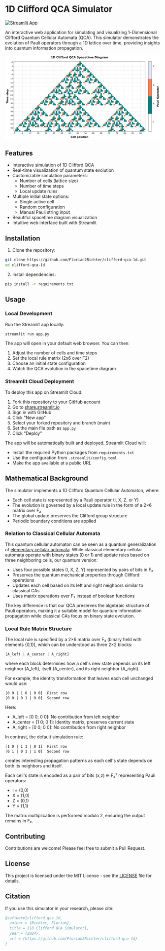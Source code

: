 # 1D Clifford QCA Simulator

[![Streamlit App](https://static.streamlit.io/badges/streamlit_badge_black_white.svg)](https://clifford-qca-1d-wqukva9js5377m8nz48nd8.streamlit.app/)

An interactive web application for simulating and visualizing 1-Dimensional Clifford Quantum Cellular Automata (QCA). This simulator demonstrates the evolution of Pauli operators through a 1D lattice over time, providing insights into quantum information propagation.

![Streamlit App Screenshot](docs/images/app_screenshot.png)

## Features

- Interactive simulation of 1D Clifford QCA
- Real-time visualization of quantum state evolution
- Customizable simulation parameters:
  - Number of cells (lattice size)
  - Number of time steps
  - Local update rules
- Multiple initial state options:
  - Single active cell
  - Random configuration
  - Manual Pauli string input
- Beautiful spacetime diagram visualization
- Intuitive web interface built with Streamlit

## Installation

1. Clone the repository:
```bash
git clone https://github.com/Florian2Richter/clifford-qca-1d.git
cd clifford-qca-1d
```

2. Install dependencies:
```bash
pip install -r requirements.txt
```

## Usage

### Local Development
Run the Streamlit app locally:
```bash
streamlit run app.py
```

The app will open in your default web browser. You can then:
1. Adjust the number of cells and time steps
2. Set the local rule matrix (2x6 over F2)
3. Choose an initial state configuration
4. Watch the QCA evolution in the spacetime diagram

### Streamlit Cloud Deployment

To deploy this app on Streamlit Cloud:

1. Fork this repository to your GitHub account
2. Go to [share.streamlit.io](https://share.streamlit.io)
3. Sign in with GitHub
4. Click "New app"
5. Select your forked repository and branch (main)
6. Set the main file path as `app.py`
7. Click "Deploy"

The app will be automatically built and deployed. Streamlit Cloud will:
- Install the required Python packages from `requirements.txt`
- Use the configuration from `.streamlit/config.toml`
- Make the app available at a public URL

## Mathematical Background

The simulator implements a 1D Clifford Quantum Cellular Automaton, where:
- Each cell state is represented by a Pauli operator (I, X, Z, or Y)
- The evolution is governed by a local update rule in the form of a 2×6 matrix over F₂
- The global update preserves the Clifford group structure
- Periodic boundary conditions are applied

### Relation to Classical Cellular Automata

This quantum cellular automaton can be seen as a quantum generalization of [elementary cellular automata](https://en.wikipedia.org/wiki/Elementary_cellular_automaton). While classical elementary cellular automata operate with binary states (0 or 1) and update rules based on three neighboring cells, our quantum version:
- Uses four possible states (I, X, Z, Y) represented by pairs of bits in F₂
- Preserves the quantum mechanical properties through Clifford operations
- Updates each cell based on its left and right neighbors similar to classical CAs
- Uses matrix operations over F₂ instead of boolean functions

The key difference is that our QCA preserves the algebraic structure of Pauli operators, making it a suitable model for quantum information propagation while classical CAs focus on binary state evolution.

### Local Rule Matrix Structure

The local rule is specified by a 2×6 matrix over F₂ (binary field with elements {0,1}), which can be understood as three 2×2 blocks:
```
[A_left | A_center | A_right]
```
where each block determines how a cell's new state depends on its left neighbor (A_left), itself (A_center), and its right neighbor (A_right).

For example, the identity transformation that leaves each cell unchanged would use:
```
[0 0 | 1 0 | 0 0]  First row
[0 0 | 0 1 | 0 0]  Second row
```
Here:
- A_left = [0 0; 0 0]: No contribution from left neighbor
- A_center = [1 0; 0 1]: Identity matrix, preserves current state
- A_right = [0 0; 0 0]: No contribution from right neighbor

In contrast, the default simulation rule:
```
[1 0 | 1 1 | 0 1]  First row
[0 1 | 0 1 | 1 0]  Second row
```
creates interesting propagation patterns as each cell's state depends on both its neighbors and itself.

Each cell's state is encoded as a pair of bits (x,z) ∈ F₂² representing Pauli operators:
- I = (0,0)
- X = (1,0)
- Z = (0,1)
- Y = (1,1)

The matrix multiplication is performed modulo 2, ensuring the output remains in F₂.

## Contributing

Contributions are welcome! Please feel free to submit a Pull Request.

## License

This project is licensed under the MIT License - see the [LICENSE](LICENSE) file for details.

## Citation

If you use this simulator in your research, please cite:
```bibtex
@software{clifford_qca_1d,
  author = {Richter, Florian},
  title = {1D Clifford QCA Simulator},
  year = {2024},
  url = {https://github.com/Florian2Richter/clifford-qca-1d}
}
```
